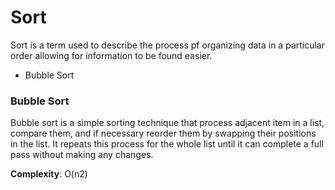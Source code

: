 # Sort

Sort is a term used to describe the process pf organizing data in a particular order allowing for information to be found easier.

- Bubble Sort


### Bubble Sort

Bubble sort is a simple sorting technique that process adjacent item in a list, compare them, and if necessary reorder them by swapping their positions in the list. It repeats this process for the whole list until it can complete a full pass without making any changes.

**Complexity**: O(n2)

